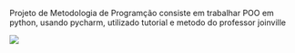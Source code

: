 Projeto de Metodologia de Programção consiste em trabalhar POO em python, usando pycharm, utilizado tutorial e metodo do professor joinville





![](https://tenor.com/bjjBW.gif)
